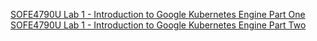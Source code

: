 [SOFE4790U Lab 1 - Introduction to Google Kubernetes Engine Part One](https://youtu.be/mN5rZ46wJqc)
[SOFE4790U Lab 1 - Introduction to Google Kubernetes Engine Part Two](https://youtu.be/4I-HQrPmlBc)
